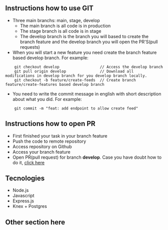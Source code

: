 ## Instructions how to use GIT

- Three main branchs: main, stage, develop
  - The main branch is all code is in production
  - The stage branch is all code is in stage
  - The develop branch is the branch you will based to create the branch feature and the develop branch you will open the PR'S(pull requests)
- When you will start a new feature you need create the branch feature based develop branch. For example:

```
    git checkout develop                  // Access the develop branch
    git pull origin develop               // Download all modifications in develop branch for you develop branch locally.
    git checkout -b feature/create-feeds  // Create branch feature/create-features based develop branch
```

- You need to write the commit message in english with short description about what you did. For example:

```
    git commit -m "feat: add endpoint to allow create feed"
```

## Instructions how to open PR

- First finished your task in your branch feature
- Push the code to remote repository
- Access repository on Github
- Access your branch feature
- Open PR(pull request) for branch **develop**. Case you have doubt how to do it, [click here](https://docs.github.com/en/pull-requests/collaborating-with-pull-requests/proposing-changes-to-your-work-with-pull-requests/creating-a-pull-request)

## Tecnologies

- Node.js
- Javascript
- Express.js
- Knex + Postgres

## Other section here
